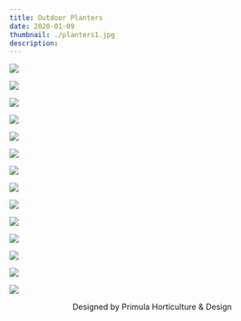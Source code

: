 ```yaml
---
title: Outdoor Planters
date: 2020-01-09
thumbnail: ./planters1.jpg
description:
---
```


<div class="kg-card kg-image-card kg-width-wide">

![](./planters2.jpg)

</div>

<div class="kg-card kg-image-card kg-width-wide">

![](./planters3.jpg)

</div>

<div class="kg-card kg-image-card kg-width-wide">

![](./planters5.jpg)

</div>

<div class="kg-card kg-image-card kg-width-wide">

![](./planters6.jpg)

</div>

<div class="kg-card kg-image-card kg-width-wide">

![](./planters7.jpg)

</div>

<div class="kg-card kg-image-card kg-width-wide">

![](./planters10.jpg)

</div>

<div class="kg-card kg-image-card kg-width-wide">

![](./planters11.jpg)

</div>

<div class="kg-card kg-image-card kg-width-wide">

![](./planters12.jpg)

</div>

<div class="kg-card kg-image-card kg-width-wide">

![](./planters13.jpg)

</div>

<div class="kg-card kg-image-card kg-width-wide">

![](./planters14.jpg)

</div>

<div class="kg-card kg-image-card kg-width-wide">

![](./planters15.jpg)

</div>

<div class="kg-card kg-image-card kg-width-wide">

![](./planters16.jpg)

</div>

<div class="kg-card kg-image-card kg-width-wide">

![](./planters17.jpg)

</div>

<div class="kg-card kg-image-card kg-width-wide">

![](./planters18.jpg)

</div>

<div style="text-align:center">
Designed by Primula Horticulture & Design
</div>
